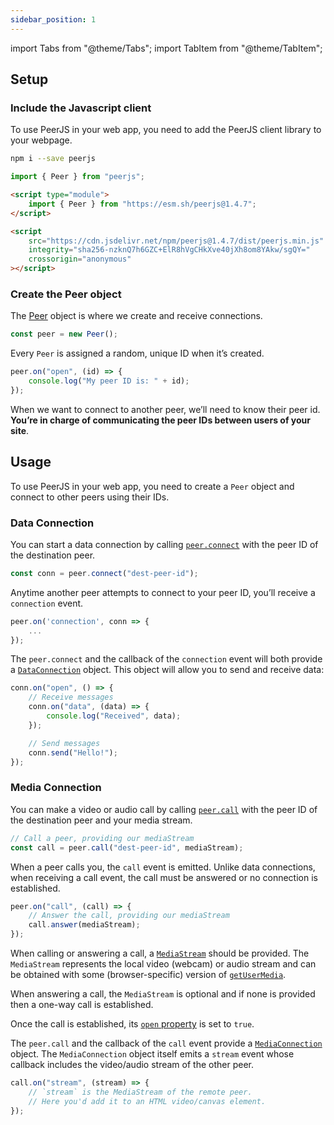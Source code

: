```yaml
---
sidebar_position: 1
---
```

import Tabs from "@theme/Tabs";
import TabItem from "@theme/TabItem";

## Setup

### Include the Javascript client

To use PeerJS in your web app, you need to add the PeerJS client library to your webpage.

<Tabs>
<TabItem value="import" label={"NPM"}>

```bash
npm i --save peerjs
```

```ts
import { Peer } from "peerjs";
```

</TabItem>
<TabItem value="module" label={"ES6"}>

```html
<script type="module">
	import { Peer } from "https://esm.sh/peerjs@1.4.7";
</script>
```

</TabItem>
<TabItem value="classic" label={"Global"}>

```html
<script
	src="https://cdn.jsdelivr.net/npm/peerjs@1.4.7/dist/peerjs.min.js"
	integrity="sha256-nzknQ7h6GZC+ElR8hVgCHkXve40jXh8om8YAkw/sgQY="
	crossorigin="anonymous"
></script>
```

</TabItem>
</Tabs>

### Create the Peer object

The [Peer](/api/client/class/Peer) object is where we create and receive connections.

```ts
const peer = new Peer();
```

Every `Peer` is assigned a random, unique ID when it’s created.

```ts
peer.on("open", (id) => {
	console.log("My peer ID is: " + id);
});
```

When we want to connect to another peer, we’ll need to know their peer id. **You’re in charge of communicating the peer IDs between users of your site**.

## Usage

To use PeerJS in your web app, you need to create a `Peer` object and connect to other peers using their IDs.

### Data Connection

You can start a data connection by calling [`peer.connect`](/api/client/class/Peer#connect) with the peer ID of the destination peer.

```ts
const conn = peer.connect("dest-peer-id");
```

Anytime another peer attempts to connect to your peer ID, you’ll receive a `connection` event.

```ts
peer.on('connection', conn => {
    ...
});
```

The `peer.connect` and the callback of the `connection` event will both provide a [`DataConnection`](/api/client/class/DataConnection) object. This object will allow you to send and receive data:

```ts
conn.on("open", () => {
	// Receive messages
	conn.on("data", (data) => {
		console.log("Received", data);
	});

	// Send messages
	conn.send("Hello!");
});
```

### Media Connection

You can make a video or audio call by calling [`peer.call`](/api/client/class/Peer#call) with the peer ID of the destination peer and your media stream.

```ts
// Call a peer, providing our mediaStream
const call = peer.call("dest-peer-id", mediaStream);
```

When a peer calls you, the `call` event is emitted. Unlike data connections, when receiving a call event, the call must be answered or no connection is established.

```ts
peer.on("call", (call) => {
	// Answer the call, providing our mediaStream
	call.answer(mediaStream);
});
```

When calling or answering a call, a [`MediaStream`](https://developer.mozilla.org/en-US/docs/Web/API/MediaStream) should be provided. The `MediaStream` represents the local video (webcam) or audio stream and can be obtained with some (browser-specific) version of [`getUserMedia`](https://developer.mozilla.org/en-US/docs/Web/API/MediaDevices/getUserMedia).

When answering a call, the `MediaStream` is optional and if none is provided then a one-way call is established.

Once the call is established, its [`open` property](/api/client/class/MediaConnection#open) is set to `true`.

The `peer.call` and the callback of the `call` event provide a [`MediaConnection`](/api/client/class/MediaConnection) object. The `MediaConnection` object itself emits a `stream` event whose callback includes the video/audio stream of the other peer.

```ts
call.on("stream", (stream) => {
	// `stream` is the MediaStream of the remote peer.
	// Here you'd add it to an HTML video/canvas element.
});
```

